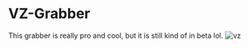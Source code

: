 # VZ-Grabber
This grabber is really pro and cool, but it is still kind of in beta lol.
![vz](https://user-images.githubusercontent.com/128017794/225519634-400dcc3f-4eb4-456c-b781-5907cdd09ce5.png)
